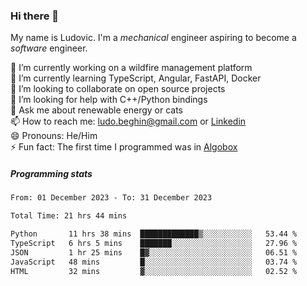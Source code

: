 ### Hi there 👋

My name is Ludovic. I'm a *mechanical* engineer aspiring to become a *software* engineer.

 🔭 I’m currently working on a wildfire management platform<br/>
 🌱 I’m currently learning TypeScript, Angular, FastAPI, Docker<br/>
 👯 I’m looking to collaborate on open source projects<br/>
 🤔 I’m looking for help with C++/Python bindings<br/>
 💬 Ask me about renewable energy or cats<br/>
 📫 How to reach me: ludo.beghin@gmail.com or [Linkedin](https://www.linkedin.com/in/ludovic-beghin/)<br/>
 😄 Pronouns: He/Him<br/>
 ⚡ Fun fact: The first time I programmed was in [Algobox](https://fr.wikipedia.org/wiki/Algobox)<br/>

##### Programming stats
<!--START_SECTION:waka-->

```txt
From: 01 December 2023 - To: 31 December 2023

Total Time: 21 hrs 44 mins

Python       11 hrs 38 mins  █████████████▒░░░░░░░░░░░   53.44 %
TypeScript   6 hrs 5 mins    ███████░░░░░░░░░░░░░░░░░░   27.96 %
JSON         1 hr 25 mins    █▓░░░░░░░░░░░░░░░░░░░░░░░   06.51 %
JavaScript   48 mins         █░░░░░░░░░░░░░░░░░░░░░░░░   03.74 %
HTML         32 mins         ▓░░░░░░░░░░░░░░░░░░░░░░░░   02.52 %
```

<!--END_SECTION:waka-->

